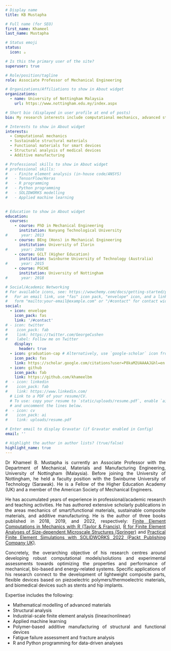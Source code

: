 ```yaml
---
# Display name
title: KB Mustapha

# Full name (for SEO)
first_name: Khameel
last_name: Mustapha

# Status emoji
status:
  icon: ☕️

# Is this the primary user of the site?
superuser: true

# Role/position/tagline
role: Associate Professor of Mechanical Engineering

# Organizations/Affiliations to show in About widget
organizations:
  - name: University of Nottingham Malaysia
    url: https://www.nottingham.edu.my/index.aspx

# Short bio (displayed in user profile at end of posts)
bio: My research interests include computational mechanics, advanced structural materials (lightweight composite materials), advanced functional materials (e.g., thermoelectric/piezoelectric materials), and applied machine learning. 

# Interests to show in About widget
interests:
  - Computational mechanics
  - Sustainable structural materials
  - Functional materials for smart devices
  - Structural analysis of medical devices
  - Additive manufacturing

# Professional skills to show in About widget
# professional skills:
#   - Finite element analysis (in-house code/ANSYS)
#   - TensorFlow/Keras
#   - R programming
#   - Python programming
#   - SOLIDWORKS modelling
#   - Applied machine learning
  

# Education to show in About widget
education:
  courses:
    - course: PhD in Mechanical Engineering
      institution: Nanyang Technological University
#      year: 2013
    - course: BEng (Hons) in Mechanical Engineering
      institution: University of Ilorin
#      year: 2008
    - course: GCLT (Higher Education)
      institution: Swinburne University of Technology (Australia)
#      year: 2015
    - course: PGCHE 
      institution: University of Nottingham 
#      year: 2018

# Social/Academic Networking
# For available icons, see: https://wowchemy.com/docs/getting-started/page-builder/#icons
#   For an email link, use "fas" icon pack, "envelope" icon, and a link in the
#   form "mailto:your-email@example.com" or "/#contact" for contact widget.
social:
  - icon: envelope
    icon_pack: fas
    link: '/#contact'
# - icon: twitter
#    icon_pack: fab
#    link: https://twitter.com/GeorgeCushen
#    label: Follow me on Twitter
    display:
      header: true
  - icon: graduation-cap # Alternatively, use `google-scholar` icon from `ai` icon pack
    icon_pack: fas
    link: https://scholar.google.com/citations?user=P8kaM2UAAAAJ&hl=en
  - icon: github
    icon_pack: fab
    link: https://github.com/khameelbm
#  - icon: linkedin
#    icon_pack: fab
#    link: https://www.linkedin.com/
  # Link to a PDF of your resume/CV.
  # To use: copy your resume to `static/uploads/resume.pdf`, enable `ai` icons in `params.yaml`,
  # and uncomment the lines below.
#  - icon: cv
#    icon_pack: ai
#    link: uploads/resume.pdf

# Enter email to display Gravatar (if Gravatar enabled in Config)
email: ''

# Highlight the author in author lists? (true/false)
highlight_name: true
---
```



<div style="text-align: justify">

Dr Khameel B. Mustapha is currently an Associate Professor with the Department of Mechanical, Materials and Manufacturing Engineering, University of Nottingham (Malaysia). Before joining the University of Nottingham, he held a faculty position with the Swinburne University of Technology (Sarawak). He is a Fellow of the Higher Education Academy (UK) and a member of the American Society of Mechanical Engineers. 

He has accumulated years of experience in professional/academic research and teaching activities.
He has authored extensive scholarly publications in the areas mechanics of smart/functional materials, sustainable composite materials, and additive manufacturing. He is the author of three books published in 2018, 2019, and 2022, respectively: <a href="https://www.routledge.com/Finite-Element-Computations-in-Mechanics-with-R-A-Problem-Centered-Programming/Bayo-Mustapha/p/book/9781138501621" target="_blank">Finite Element Computations in Mechanics with R (Taylor & Francis)</a>, <a href="https://link.springer.com/book/10.1007/978-981-13-7014-4" target="_blank">R for Finite Element Analyses of Size-dependent Microscale Structures (Springer)</a> and <a href="https://www.amazon.com/Practical-Finite-Element-Simulations-SOLIDWORKS/dp/1801819920" target="_blank">Practical Finite Element Simulations with SOLIDWORKS 2022 (Packt Publishing Company UK)</a>.



Concretely, the overarching objective of his research centres around developing robust computational models/solutions and experimental assessments towards optimizing the properties and performance of mechanical, bio-based and energy-related systems. Specific applications of his research connect to the development of lightweight composite parts, flexible devices based on piezoelectric polymers/thermoelectric materials, and biomedical devices such as stents and hip implants. 

Expertise includes the following:
 
 - Mathematical modelling of advanced materials
 - Structural analysis 
 - Industrial-scale finite element analysis (linear/nonlinear)
 - Applied machine learning 
 - Polymer-based additive manufacturing of structural and functional devices
 - Fatigue failure assessment and fracture analysis
 - R and Python programming for data-driven analyses 



